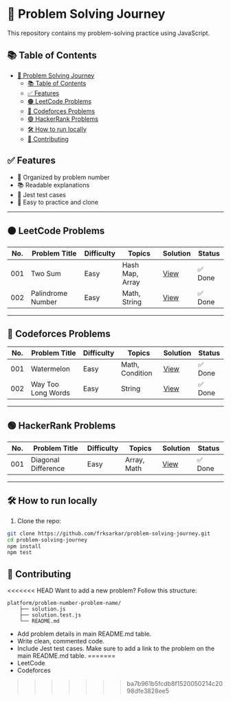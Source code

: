 # 🧠 Problem Solving Journey

This repository contains my problem-solving practice using JavaScript.

## 📚 Table of Contents

- [🧠 Problem Solving Journey](#-problem-solving-journey)
  - [📚 Table of Contents](#-table-of-contents)
  - [✅ Features](#-features)
  - [🟠 LeetCode Problems](#-leetcode-problems)
  - [🔵 Codeforces Problems](#-codeforces-problems)
  - [🟢 HackerRank Problems](#-hackerrank-problems)
  - [🛠️ How to run locally](#️-how-to-run-locally)
  - [🤝 Contributing](#-contributing)

## ✅ Features

-   🧩 Organized by problem number
-   📚 Readable explanations
-   🧪 Jest test cases
-   🧠 Easy to practice and clone

---

## 🟠 LeetCode Problems

| No. | Problem Title     | Difficulty | Topics          | Solution                                 | Status  |
| --- | ----------------- | ---------- | --------------- | ---------------------------------------- | ------- |
| 001 | Two Sum           | Easy       | Hash Map, Array | [View](./leetcode/001-two-sum)           | ✅ Done |
| 002 | Palindrome Number | Easy       | Math, String    | [View](./leetcode/002-palindrome-number) | ✅ Done |

---

## 🔵 Codeforces Problems

| No. | Problem Title      | Difficulty | Topics          | Solution                                    | Status  |
| --- | ------------------ | ---------- | --------------- | ------------------------------------------- | ------- |
| 001 | Watermelon         | Easy       | Math, Condition | [View](./codeforces/001-watermelon)         | ✅ Done |
| 002 | Way Too Long Words | Easy       | String          | [View](./codeforces/002-way-too-long-words) | ✅ Done |

---

## 🟢 HackerRank Problems

| No. | Problem Title       | Difficulty | Topics      | Solution                                     | Status  |
| --- | ------------------- | ---------- | ----------- | -------------------------------------------- | ------- |
| 001 | Diagonal Difference | Easy       | Array, Math | [View](./hackerrank/001-diagonal-difference) | ✅ Done |

---

## 🛠️ How to run locally

1. Clone the repo:

```bash
git clone https://github.com/frksarkar/problem-solving-journey.git
cd problem-solving-journey
npm install
npm test
```

## 🤝 Contributing

<<<<<<< HEAD
Want to add a new problem?
Follow this structure:

    platform/problem-number-problem-name/
        ├── solution.js
        ├── solution.test.js
        └── README.md

-   Add problem details in main README.md table.
-   Write clean, commented code.
-   Include Jest test cases.
    Make sure to add a link to the problem on the main README.md table.
=======
-   LeetCode
-   Codeforces
>>>>>>> ba7b961b5fcdb8f1520050214c2098dfe3828ee5
